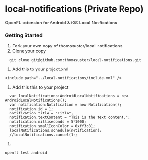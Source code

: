 # local-notifications (Private Repo)

OpenFL extension for Android & iOS Local Notifications

### Getting Started

1. Fork your own copy of thomasuster/local-notifications
1. Clone your copy
  ```
	git clone git@github.com:thomasuster/local-notifications.git
  ```
1. Add this to your project.xml

  ```
<include path="../local-notifications/include.xml" />
  ```
  
1. Add this this to your project
  ```
	var localNotifications:AndroidLocalNotifications = new AndroidLocalNotifications();
	var notification:Notification = new Notification();
	notification.id = 1;
	notification.title = "Title";
	notification.textContent = "This is the text content.";
	notification.milliseconds = 5*1000;
	notification.smallIconColor = 0xff3c81;
	localNotifications.schedule(notification);
	//localNotifications.cancel(1);
  ```
1. 
  ```
  openfl test android
  ```
